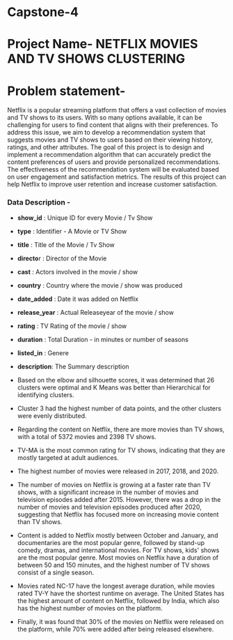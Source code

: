 # Capstone-4
# **Project Name**- NETFLIX MOVIES AND TV SHOWS CLUSTERING

# **Problem statement**-
Netflix is a popular streaming platform that offers a vast collection of movies and TV shows to its users. With so many options available, it can be challenging for users to find content that aligns with their preferences. To address this issue, we aim to develop a recommendation system that suggests movies and TV shows to users based on their viewing history, ratings, and other attributes. The goal of this project is to design and implement a recommendation algorithm that can accurately predict the content preferences of users and provide personalized recommendations. The effectiveness of the recommendation system will be evaluated based on user engagement and satisfaction metrics. The results of this project can help Netflix to improve user retention and increase customer satisfaction.

### **Data Description -**
* **show_id** : Unique ID for every Movie / Tv Show

* **type** : Identifier - A Movie or TV Show

* **title** : Title of the Movie / Tv Show

* **directo**r : Director of the Movie

* **cast** : Actors involved in the movie / show

* **country** : Country where the movie / show was produced

* **date_added** : Date it was added on Netflix

* **release_year** : Actual Releaseyear of the movie / show

* **rating** : TV Rating of the movie / show

* **duration** : Total Duration - in minutes or number of seasons

* **listed_in** : Genere

* **description**: The Summary description


* Based on the elbow and silhouette scores, it was determined that 26 clusters were optimal and K Means was better than Hierarchical for identifying clusters. 

* Cluster 3 had the highest number of data points, and the other clusters were evenly distributed.

* Regarding the content on Netflix, there are more movies than TV shows, with a total of 5372 movies and 2398 TV shows.

* TV-MA is the most common rating for TV shows, indicating that they are mostly targeted at adult audiences.

* The highest number of movies were released in 2017, 2018, and 2020.

* The number of movies on Netflix is growing at a faster rate than TV shows, with a significant increase in the number of movies and television episodes added after 2015. However, there was a drop in the number of movies and television episodes produced after 2020, suggesting that Netflix has focused more on increasing movie content than TV shows.

* Content is added to Netflix mostly between October and January, and documentaries are the most popular genre, followed by stand-up comedy, dramas, and international movies. For TV shows, kids' shows are the most popular genre. Most movies on Netflix have a duration of between 50 and 150 minutes, and the highest number of TV shows consist of a single season.

* Movies rated NC-17 have the longest average duration, while movies rated TV-Y have the shortest runtime on average. The United States has the highest amount of content on Netflix, followed by India, which also has the highest number of movies on the platform.

* Finally, it was found that 30% of the movies on Netflix were released on the platform, while 70% were added after being released elsewhere.
